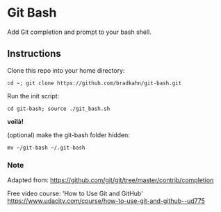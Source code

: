 # Git Bash

Add Git completion and prompt to your bash shell.

## Instructions

Clone this repo into your home directory:

`cd ~; git clone https://github.com/bradkahn/git-bash.git`

Run the init script:

`cd git-bash; source ./git_bash.sh`

**voilà!**

(optional) make the git-bash folder hidden:

`mv ~/git-bash ~/.git-bash`

### Note

Adapted from: https://github.com/git/git/tree/master/contrib/completion

Free video course: 'How to Use Git and GitHub' https://www.udacity.com/course/how-to-use-git-and-github--ud775
